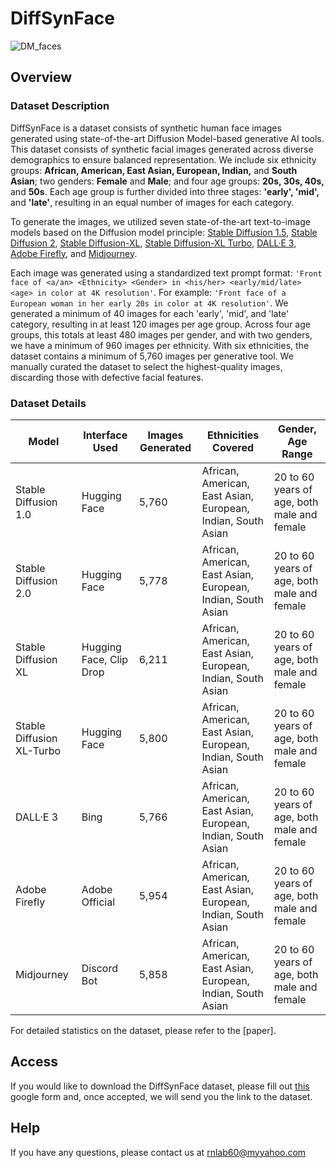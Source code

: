 # DiffSynFace
![DM_faces](https://github.com/user-attachments/assets/c1e02a3b-afc8-4e14-84bb-08b8b8c298f6)

## Overview
### Dataset Description

DiffSynFace is a dataset consists of synthetic human face images generated using state-of-the-art Diffusion Model-based generative AI tools. This dataset consists of synthetic facial images generated across diverse demographics to ensure balanced representation. We include six ethnicity groups: **African, American, East Asian, European, Indian,** and **South Asian**; two genders: **Female** and **Male**; and four age groups: **20s, 30s, 40s,** and **50s**. Each age group is further divided into three stages: **'early', 'mid',** and **'late'**, resulting in an equal number of images for each category.

To generate the images, we utilized seven state-of-the-art text-to-image models based on the Diffusion model principle: [Stable Diffusion 1.5](https://huggingface.co/runwayml/stable-diffusion-v1-5), [Stable Diffusion 2](https://huggingface.co/stabilityai/stable-diffusion-2), [Stable Diffusion-XL](https://huggingface.co/stabilityai/stable-diffusion-xl-base-1.0), [Stable Diffusion-XL Turbo](https://huggingface.co/stabilityai/sdxl-turbo), [DALL·E 3](https://www.bing.com/images/create), [Adobe Firefly](https://firefly.adobe.com), and [Midjourney](https://www.midjourney.com).

Each image was generated using a standardized text prompt format: `'Front face of <a/an> <Ethnicity> <Gender> in <his/her> <early/mid/late> <age> in color at 4K resolution'`. For example: `'Front face of a European woman in her early 20s in color at 4K resolution'`. 
We generated a minimum of 40 images for each 'early', 'mid', and 'late' category, resulting in at least 120 images per age group. Across four age groups, this totals at least 480 images per gender, and with two genders, we have a minimum of 960 images per ethnicity. With six ethnicities, the dataset contains a minimum of 5,760 images per generative tool. We manually curated the dataset to select the highest-quality images, discarding those with defective facial features.
### Dataset Details

| Model                      | Interface Used                | Images Generated | Ethnicities Covered                                  | Gender, Age Range                       |
|----------------------------|-------------------------------|------------------|------------------------------------------------------|-----------------------------------------|
| Stable Diffusion 1.0       | Hugging Face                  | 5,760            | African, American, East Asian, European, Indian, South Asian | 20 to 60 years of age, both male and female |
| Stable Diffusion 2.0       | Hugging Face                  | 5,778            | African, American, East Asian, European, Indian, South Asian | 20 to 60 years of age, both male and female |
| Stable Diffusion XL        | Hugging Face, Clip Drop        | 6,211            | African, American, East Asian, European, Indian, South Asian | 20 to 60 years of age, both male and female |
| Stable Diffusion XL-Turbo  | Hugging Face                  | 5,800            | African, American, East Asian, European, Indian, South Asian | 20 to 60 years of age, both male and female |
| DALL·E 3                   | Bing                          | 5,766            | African, American, East Asian, European, Indian, South Asian | 20 to 60 years of age, both male and female |
| Adobe Firefly              | Adobe Official                | 5,954            | African, American, East Asian, European, Indian, South Asian | 20 to 60 years of age, both male and female |
| Midjourney                 | Discord Bot                   | 5,858            | African, American, East Asian, European, Indian, South Asian | 20 to 60 years of age, both male and female |





For detailed statistics on the dataset, please refer to the [paper].



## Access


If you would like to download the DiffSynFace dataset, please fill out [this](https://docs.google.com/forms/d/1GIFmg3hzOK5jbz3S6CnNzhS-1iYyar3zsnpigy35qNI/edit) google form and, once accepted, we will send you the link to the dataset.


## Help

If you have any questions, please contact us at rnlab60@myyahoo.com
